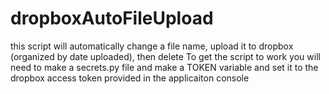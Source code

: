 # dropboxAutoFileUpload
this script will automatically change a file name, upload it to dropbox (organized by date uploaded), then delete
To get the script to work you will need to make a secrets.py file and make a TOKEN variable and set it to the dropbox access token provided in the applicaiton console
